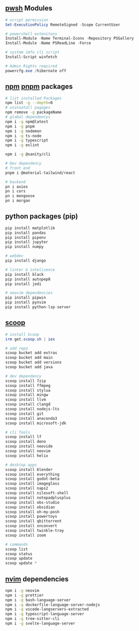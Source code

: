 ## [pwsh](https://learn.microsoft.com/en-us/powershell/scripting/install/installing-powershell-on-windows?view=powershell-7.3#winget) Modules

```ps1
# script permission
Set-ExecutionPolicy RemoteSigned -Scope CurrentUser

# powershell extenitons
Install-Module -Name Terminal-Icons -Repository PSGallery
Install-Module -Name PSReadLine -Force

# system imfo cli script
Install-Script winfetch
```

```ps1
# Admin Rights required
powercfg.exe /hibernate off
```

## [npm](https://www.npmjs.com/) [pnpm](https://pnpm.io/) packages

```bash
# list installed Packages
npm list -g --depth=0
# uninsatall pagages
npm remove -g packageName
# global dependencys
npm i -g npm@latest
npm i -g pnpm
npm i -g nodemon
npm i -g ts-node
npm i -g typescript
npm i -g eslint

npm i -g @sanity/cli

# Dev dependency
# front end
pnpm i @material-tailwind/react

# backend
pn i axios
pn i cors
pn i mongoose
pn i morgan
```

## python packages (pip)

```python
pip install matplotlib
pip install pandas
pip install pipenv
pip install jupyter
pip install numpy

# webdev
pip install django

# linter & intelisence
pip install black
pip install autopep8
pip install jedi

# neovim dependencies
pip install pipwin
pip install pynvim
pip install python-lsp-server
```

## [scoop](https://scoop.sh/)

```ps1
# install Scoop
irm get.scoop.sh | iex

# add repo
scoop bucket add extras
scoop bucket add main
scoop bucket add versions
scoop bucket add java

# dev dependency
scoop install 7zip
scoop install ffmpeg
scoop install stylua
scoop install mingw
scoop install llvm
scoop install clangd
scoop install nodejs-lts
scoop install git
scoop install anaconda3
scoop install microsoft-jdk

# cli Tools
scoop install lf
scoop install deno
scoop install neovide
scoop install neovim
scoop install helix

# desktop apps
scoop install blender
scoop install everything
scoop install godot-beta
scoop install imageglass
scoop install naps2
scoop install nilesoft-shell
scoop install notepadplusplus
scoop install obs-studio
scoop install obsidian
scoop install oh-my-posh
scoop install powertoys
scoop install qbittorrent
scoop install xnconvert
scoop install twinkle-tray
scoop install zoom

# commands
scoop list
scoop status
scoop update
scoop update *
```

## [nvim](https://vimhelp.org/) dependencies

```bash
npm i -g neovim
npm i -g prettier
npm i -g bash-language-server
npm i -g dockerfile-language-server-nodejs
npm i -g vscode-langservers-extracted
npm i -g typescript-language-server
npm i -g tree-sitter-cli
npm i -g svelte-language-server
```
